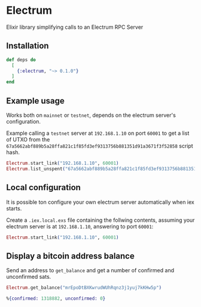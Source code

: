# Electrum

Elixir library simplifying calls to an Electrum RPC Server

## Installation

```elixir
def deps do
  [
    {:electrum, "~> 0.1.0"}
  ]
end
```

## Example usage

Works both on `mainnet` or `testnet`, depends on the electrum server's configuration.

Example calling a `testnet` server at `192.168.1.10` on port `60001` to get a list of
UTXO from the `67a5662abf889b5a28ffa821c1f85fd3ef9313756b881351d91a3671f3f52858` script hash.

```elixir
Electrum.start_link("192.168.1.10", 60001)
Electrum.list_unspent("67a5662abf889b5a28ffa821c1f85fd3ef9313756b881351d91a3671f3f52858")
```

## Local configuration

It is possible ton configure your own electrum server automatically when iex starts.

Create a `.iex.local.exs` file containing the follwing contents, assuming your electrum
server is at `192.168.1.10`, answering to port `60001`:

```elixir
Electrum.start_link("192.168.1.10", 60001)
```

## Display a bitcoin address balance

Send an address to `get_balance` and get a number of confirmed and unconfirmed sats.

```elixir
Electrum.get_balance("mrEpoDtBXKwrudWUhRqnz3j1yuj7kKHw5p")
```

```elixir
%{confirmed: 1318882, unconfirmed: 0}
```